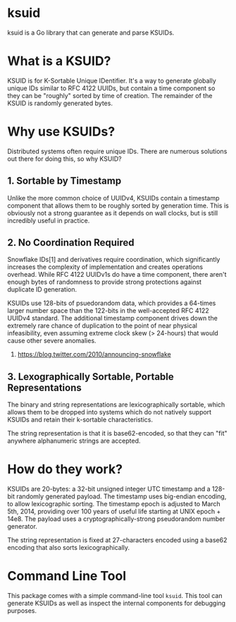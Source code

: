 # ksuid

ksuid is a Go library that can generate and parse KSUIDs.

# What is a KSUID?

KSUID is for K-Sortable Unique IDentifier. It's a way to generate globally
unique IDs similar to RFC 4122 UUIDs, but contain a time component so they
can be "roughly" sorted by time of creation. The remainder of the KSUID is
randomly generated bytes.

# Why use KSUIDs?

Distributed systems often require unique IDs. There are numerous solutions
out there for doing this, so why KSUID?

## 1. Sortable by Timestamp

Unlike the more common choice of UUIDv4, KSUIDs contain a timestamp component
that allows them to be roughly sorted by generation time. This is obviously not
a strong guarantee as it depends on wall clocks, but is still incredibly useful
in practice.

## 2. No Coordination Required

Snowflake IDs[1] and derivatives require coordination, which significantly
increases the complexity of implementation and creates operations overhead.
While RFC 4122 UUIDv1s do have a time component, there aren't enough bytes of
randomness to provide strong protections against duplicate ID generation.

KSUIDs use 128-bits of psuedorandom data, which provides a 64-times larger
number space than the 122-bits in the well-accepted RFC 4122 UUIDv4 standard.
The additional timestamp component drives down the extremely rare chance of
duplication to the point of near physical infeasibility, even assuming extreme
clock skew (> 24-hours) that would cause other severe anomalies.

1. https://blog.twitter.com/2010/announcing-snowflake

## 3. Lexographically Sortable, Portable Representations

The binary and string representations are lexicographically sortable, which
allows them to be dropped into systems which do not natively support KSUIDs
and retain their k-sortable characteristics.

The string representation is that it is base62-encoded, so that they can "fit"
anywhere alphanumeric strings are accepted.

# How do they work?

KSUIDs are 20-bytes: a 32-bit unsigned integer UTC timestamp and a 128-bit
randomly generated payload. The timestamp uses big-endian encoding, to allow
lexicographic sorting. The timestamp epoch is adjusted to March 5th, 2014,
providing over 100 years of useful life starting at UNIX epoch + 14e8. The
payload uses a cryptographically-strong pseudorandom number generator.

The string representation is fixed at 27-characters encoded using a base62
encoding that also sorts lexicographically.

# Command Line Tool

This package comes with a simple command-line tool `ksuid`. This tool can
generate KSUIDs as well as inspect the internal components for debugging
purposes.
